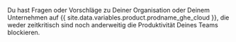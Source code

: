 Du hast Fragen oder Vorschläge zu Deiner Organisation oder Deinem Unternehmen auf {{ site.data.variables.product.prodname_ghe_cloud }}, die weder zeitkritisch sind noch anderweitig die Produktivität Deines Teams blockieren.